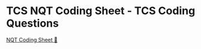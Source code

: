 # TCS NQT Coding Sheet - TCS Coding Questions

<a href="https://takeuforward.org/interviews/tcs-nqt-coding-sheet-tcs-coding-questions/" target="_blank">NQT Coding
Sheet 🥸</a>